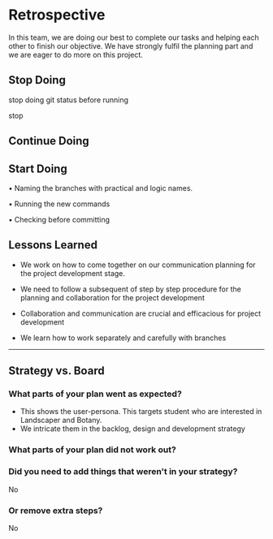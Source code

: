 # Retrospective

In this team, we are doing our best to complete our tasks and helping each other
to finish our objective. We have strongly fulfil the planning part and we are
eager to do more on this project.

## Stop Doing

stop doing git status before running

stop

## Continue Doing

## Start Doing

• Naming the branches with practical and logic names.

• Running the new commands

• Checking before committing

## Lessons Learned

- We work on how to come together on our communication planning for the project
  development stage.

- We need to follow a subsequent of step by step procedure for the planning and
  collaboration for the project development

- Collaboration and communication are crucial and efficacious for project
  development

- We learn how to work separately and carefully with branches

---

## Strategy vs. Board

### What parts of your plan went as expected?

- This shows the user-persona. This targets student who are interested in
  Landscaper and Botany.
- We intricate them in the backlog, design and development strategy

### What parts of your plan did not work out?

### Did you need to add things that weren't in your strategy?

No

### Or remove extra steps?

No
